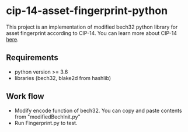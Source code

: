 # cip-14-asset-fingerprint-python

This project is an implementation of modified bech32 python library for asset fingerprint according to CIP-14.
You can learn more about CIP-14 [here](https://cips.cardano.org/cips/cip14/).

## Requirements

- python version >= 3.6
- libraries (bech32, blake2d from hashlib)

## Work flow

- Modify encode function of bech32. You can copy and paste contents from "modifiedBechInit.py"
- Run Fingerprint.py to test.